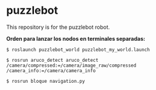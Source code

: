 # puzzlebot

This repository is for the puzzlebot robot.

**Orden para lanzar los nodos en terminales separadas:**

```
$ roslaunch puzzlebot_world puzzlebot_my_world.launch
```

```
$ rosrun aruco_detect aruco_detect /camera/compressed:=/camera/image_raw/compressed /camera_info:=/camera/camera_info
```
```
$ rosrun bloque navigation.py
```


